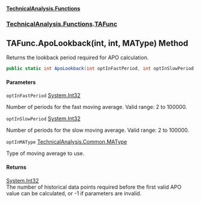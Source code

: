 #### [TechnicalAnalysis\.Functions](Atypical.TechnicalAnalysis.Functions.md 'Atypical\.TechnicalAnalysis\.Functions')
### [TechnicalAnalysis\.Functions](Atypical.TechnicalAnalysis.Functions.md#TechnicalAnalysis.Functions 'TechnicalAnalysis\.Functions').[TAFunc](TAFunc.md 'TechnicalAnalysis\.Functions\.TAFunc')

## TAFunc\.ApoLookback\(int, int, MAType\) Method

Returns the lookback period required for APO calculation\.

```csharp
public static int ApoLookback(int optInFastPeriod, int optInSlowPeriod, TechnicalAnalysis.Common.MAType optInMAType);
```
#### Parameters

<a name='TechnicalAnalysis.Functions.TAFunc.ApoLookback(int,int,TechnicalAnalysis.Common.MAType).optInFastPeriod'></a>

`optInFastPeriod` [System\.Int32](https://docs.microsoft.com/en-us/dotnet/api/System.Int32 'System\.Int32')

Number of periods for the fast moving average\. Valid range: 2 to 100000\.

<a name='TechnicalAnalysis.Functions.TAFunc.ApoLookback(int,int,TechnicalAnalysis.Common.MAType).optInSlowPeriod'></a>

`optInSlowPeriod` [System\.Int32](https://docs.microsoft.com/en-us/dotnet/api/System.Int32 'System\.Int32')

Number of periods for the slow moving average\. Valid range: 2 to 100000\.

<a name='TechnicalAnalysis.Functions.TAFunc.ApoLookback(int,int,TechnicalAnalysis.Common.MAType).optInMAType'></a>

`optInMAType` [TechnicalAnalysis\.Common\.MAType](https://docs.microsoft.com/en-us/dotnet/api/TechnicalAnalysis.Common.MAType 'TechnicalAnalysis\.Common\.MAType')

Type of moving average to use\.

#### Returns
[System\.Int32](https://docs.microsoft.com/en-us/dotnet/api/System.Int32 'System\.Int32')  
The number of historical data points required before the first valid APO value can be calculated, or \-1 if parameters are invalid\.